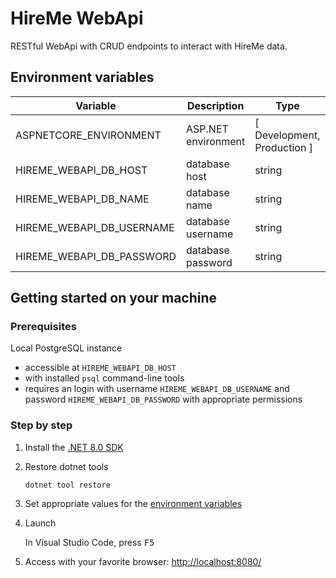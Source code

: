 # HireMe WebApi

RESTful WebApi with CRUD endpoints to interact with HireMe data.

## Environment variables

| Variable                  | Description         | Type                        | Example     |
| ------------------------- | ------------------- | --------------------------- | ----------- |
| ASPNETCORE_ENVIRONMENT    | ASP.NET environment | [ Development, Production ] | Development |
| HIREME_WEBAPI_DB_HOST     | database host       | string                      | localhost   |
| HIREME_WEBAPI_DB_NAME     | database name       | string                      | hireme      |
| HIREME_WEBAPI_DB_USERNAME | database username   | string                      | hireme      |
| HIREME_WEBAPI_DB_PASSWORD | database password   | string                      |             |

## Getting started on your machine

### Prerequisites

Local PostgreSQL instance

- accessible at `HIREME_WEBAPI_DB_HOST`
- with installed `psql` command-line tools
- requires an login with username `HIREME_WEBAPI_DB_USERNAME` and password `HIREME_WEBAPI_DB_PASSWORD` with appropriate permissions

### Step by step

1. Install the [.NET 8.0 SDK](https://dotnet.microsoft.com/en-us/download)

2. Restore dotnet tools

   `dotnet tool restore`

3. Set appropriate values for the [environment variables](#environment-variables)

4. Launch

   In Visual Studio Code, press <kbd>F5</kbd>

5. Access with your favorite browser: [http://localhost:8080/](http://localhost:8080/)

